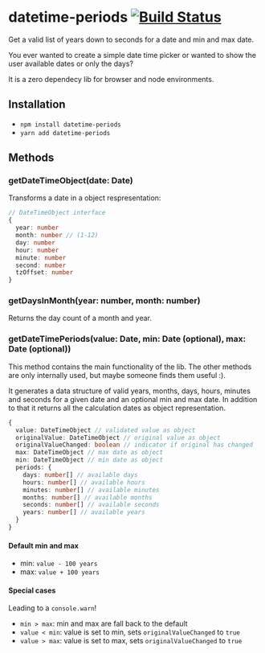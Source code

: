# datetime-periods [![Build Status](https://travis-ci.org/KillerCodeMonkey/datetime-periods.svg?branch=master)](https://travis-ci.org/KillerCodeMonkey/datetime-periods)

Get a valid list of years down to seconds for a date and min and max date.

You ever wanted to create a simple date time picker or wanted to show the user available dates or only the days?

It is a zero dependecy lib for browser and node environments.

## Installation

  - `npm install datetime-periods`
  - `yarn add datetime-periods`

## Methods

### getDateTimeObject(date: Date)

Transforms a date in a object respresentation:

```typescript
// DateTimeObject interface
{
  year: number
  month: number // (1-12)
  day: number
  hour: number
  minute: number
  second: number
  tzOffset: number
}
```

### getDaysInMonth(year: number, month: number)

Returns the day count of a month and year.

### getDateTimePeriods(value: Date, min: Date (optional), max: Date (optional))

This method contains the main functionality of the lib. The other methods are only internally used, but maybe someone finds them useful :).

It generates a data structure of valid years, months, days, hours, minutes and seconds for a given date and an optional min and max date. In addition to that it returns all the calculation dates as object representation.

```typescript
{
  value: DateTimeObject // validated value as object
  originalValue: DateTimeObject // original value as object
  originalValueChanged: boolean // indicator if original has changed
  max: DateTimeObject // max date as object
  min: DateTimeObject // min date as object
  periods: {
    days: number[] // available days
    hours: number[] // available hours
    minutes: number[] // available minutes
    months: number[] // available months
    seconds: number[] // available seconds
    years: number[] // available years
  }
}
```

#### Default min and max

  - min: `value - 100 years`
  - max: `value + 100 years`

#### Special cases

Leading to a `console.warn`!

  - `min > max`: min and max are fall back to the default
  - `value < min`: value is set to min, sets `originalValueChanged` to `true`
  - `value > max`: value is set to max, sets `originalValueChanged` to `true`
